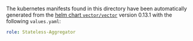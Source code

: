 The kubernetes manifests found in this directory have been automatically generated
from the [helm chart `vector/vector`](https://github.com/vectordotdev/helm-charts/tree/master/charts/vector)
version 0.13.1 with the following `values.yaml`:

```yaml
role: Stateless-Aggregator
```
